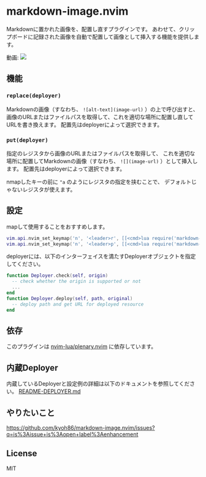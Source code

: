 # markdown-image.nvim

Markdownに置かれた画像を、配置し直すプラグインです。
あわせて、クリップボードに記録された画像を自動で配置して画像として挿入する機能を提供します。

動画: [![](https://img.youtube.com/vi/exWp_-QIupE/0.jpg)](https://www.youtube.com/watch?v=exWp_-QIupE)

## 機能

### `replace(deployer)`

Markdownの画像（すなわち、 `![alt-text](image-url)` ）の上で呼び出すと、
画像のURLまたはファイルパスを取得して、これを適切な場所に配置し直してURLを書き換えます。
配置先はdeployerによって選択できます。

### `put(deployer)`

指定のレジスタから画像のURLまたはファイルパスを取得して、
これを適切な場所に配置してMarkdownの画像（すなわち、 `![](image-url)` ）として挿入します。
配置先はdeployerによって選択できます。

nmapしたキーの前に `"a` のようにレジスタの指定を挟むことで、
デフォルトじゃないレジスタが使えます。

## 設定

mapして使用することをおすすめします。

```lua
vim.api.nvim_set_keymap('n', '<leader>r', [[<cmd>lua require('markdown-image').replace(deployer)<cr>]], {noremap = true})
vim.api.nvim_set_keymap('n', '<leader>p', [[<cmd>lua require('markdown-image').put(deployer)<cr>]], {noremap = true})
```

deployerには、以下のインターフェイスを満たすDeployerオブジェクトを指定してください。

```lua
function Deployer.check(self, origin)
  -- check whether the origin is supported or not
  ...
end
function Deployer.deploy(self, path, original)
  -- deploy path and get URL for deployed resource
end
```

## 依存

このプラグインは [nvim-lua/plenary.nvim](https://github.com/nvim-lua/plenary.nvim) に依存しています。

## 内蔵Deployer

内蔵しているDeployerと設定例の詳細は以下のドキュメントを参照してください。
[README-DEPLOYER.md](README-DEPLOYER.md)

## やりたいこと

https://github.com/kyoh86/markdown-image.nvim/issues?q=is%3Aissue+is%3Aopen+label%3Aenhancement

## License

MIT
